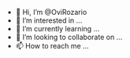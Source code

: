 - 👋 Hi, I’m @OviRozario
- 👀 I’m interested in ...
- 🌱 I’m currently learning ...
- 💞️ I’m looking to collaborate on ...
- 📫 How to reach me ...

<!---
OviRozario/OviRozario is a ✨ special ✨ repository because its `README.md` (this file) appears on your GitHub profile.
You can click the Preview link to take a look at your changes.
--->
